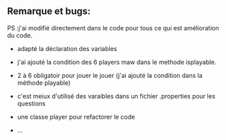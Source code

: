 ## Remarque et bugs:

PS :j'ai modifié directement dans le code pour tous ce qui est amélioration du code.
- adapté la déclaration des variables
- j'ai ajouté la condition des 6 players maw dans le methode isplayable.
- 2 à 6 obligatoir pour jouer le jouer (j'ai ajouté la condition dans la méthode playable)

- c'est meiux d'utilisé des varaibles dans un fichier .properties pour les questions
- une classe player pour refactorer le code 
- ...


